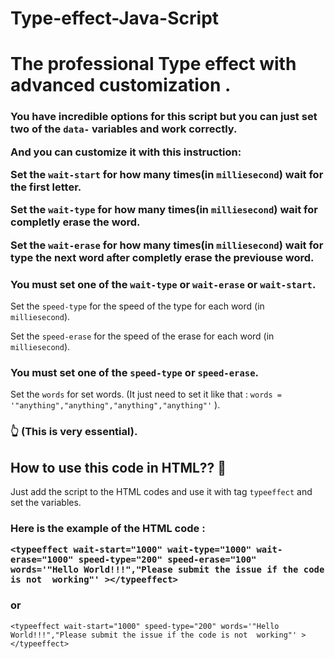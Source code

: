 # Type-effect-Java-Script
<h1>The professional Type effect with advanced customization .</h1>

<h3> You have incredible options for this script but you can just set two of the <code>data-</code> variables and work correctly.





<p>And you can customize it with this instruction:

    
Set the <code>wait-start</code> for how many times(in <code>milliesecond</code>) wait for the first letter.

    
Set the <code>wait-type</code> for how many times(in <code>milliesecond</code>) wait for completly erase the word.


Set the <code>wait-erase</code> for how many times(in <code>milliesecond</code>) wait for type the next word after completly erase the previouse word.


<h3>You must set one of the <code>wait-type</code> or <code>wait-erase</code> or <code>wait-start</code>.</h3>


Set the <code>speed-type</code> for the speed of the type for each word (in <code>milliesecond</code>).

       
Set the <code>speed-erase</code> for the speed of the erase for each word (in <code>milliesecond</code>).


<h3>You must set one of the <code>speed-type</code> or <code>speed-erase</code>.</h3>


Set the <code>words</code> for set words. (It just need to set it like that : <code>words = '"anything","anything","anything","anything"'</code> ). <h3>&#128070; (This is very essential).</h3>

<h2>How to use this code in HTML?? &#129300;</h2>

Just add the script to the HTML codes and use it with tag <code>typeeffect</code> and set the variables.

<h3>Here is the example of the HTML code :

<pre><code>&lt;typeeffect wait-start="1000" wait-type="1000" wait-erase="1000" speed-type="200" speed-erase="100" words='"Hello World!!!","Please submit the issue if the code is not  working"' &gt;&lt;/typeeffect&gt;</code></pre>
<h3>or</h3>
<pre><code>&lt;typeeffect wait-start="1000" speed-type="200" words='"Hello World!!!","Please submit the issue if the code is not  working"' &gt;&lt;/typeeffect&gt;</code></pre></h3>

</p>


 </h3>
